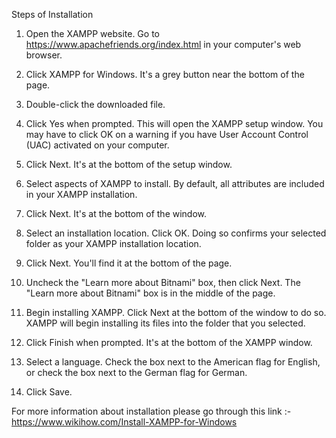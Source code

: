 Steps of Installation

1. Open the XAMPP website. Go to https://www.apachefriends.org/index.html in your computer's web browser.

2. Click XAMPP for Windows. It's a grey button near the bottom of the page.

3. Double-click the downloaded file.

4. Click Yes when prompted. This will open the XAMPP setup window.
You may have to click OK on a warning if you have User Account Control (UAC) activated on your computer.

5. Click Next. It's at the bottom of the setup window.

6. Select aspects of XAMPP to install.
By default, all attributes are included in your XAMPP installation.

7. Click Next. It's at the bottom of the window.

8. Select an installation location. Click OK. Doing so confirms your selected folder as your XAMPP installation location.

9. Click Next. You'll find it at the bottom of the page.

10. Uncheck the "Learn more about Bitnami" box, then click Next. The "Learn more about Bitnami" box is in the middle of the page.

11. Begin installing XAMPP. Click Next at the bottom of the window to do so. XAMPP will begin installing its files into the folder that you selected.

12. Click Finish when prompted. It's at the bottom of the XAMPP window.

13. Select a language. Check the box next to the American flag for English, or check the box next to the German flag for German.

14. Click Save.

For more information about installation please go through this link :- https://www.wikihow.com/Install-XAMPP-for-Windows
